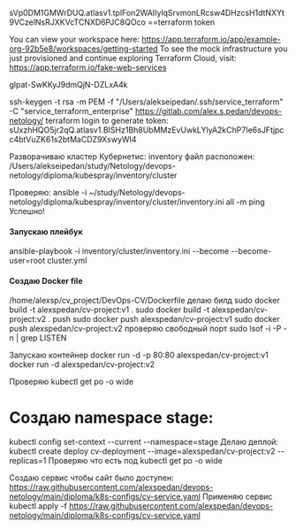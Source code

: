 sVp0DM1GMWrDUQ.atlasv1.tplFon2WAIIylqSrvmonLRcsw4DHzcsH1dtNXYt9VCzelNsRJXKVcTCNXD6PJC8QOco ==terraform token

You can view your workspace here:
    https://app.terraform.io/app/example-org-92b5e8/workspaces/getting-started
To see the mock infrastructure you just provisioned and continue exploring
Terraform Cloud, visit:
https://app.terraform.io/fake-web-services


glpat-SwKKyJ9dmQjN-DZLxA4k

ssh-keygen -t rsa -m PEM -f "/Users/alekseipedan/.ssh/service_terraform" -C "service_terraform_enterprise"
https://gitlab.com/alex.s.pedan/devops-netology/
terraform login to generate token:
sUxzhHQO5jr2qQ.atlasv1.BISHz1Bh8UbMMzEvUwkLYlyA2kChP7Ie6sJFtjpcc4btVuZK61s2btMaCDZ9XswyWI4

Разворачиваю кластер Кубернетис:
inventory файл расположен:
/Users/alekseipedan/study/Netology/devops-netology/diploma/kubespray/inventory/cluster

Проверяю:
ansible -i ~/study/Netology/devops-netology/diploma/kubespray/inventory/cluster/inventory.ini all -m ping
Успешно!
#### Запускаю плейбук
ansible-playbook -i inventory/cluster/inventory.ini  --become --become-user=root cluster.yml

#### Создаю Docker file
/home/alexsp/cv_project/DevOps-CV/Dockerfile
делаю билд
sudo docker build -t alexspedan/cv-project:v1 .
sudo docker build -t alexspedan/cv-project:v2 .
push
sudo docker push alexspedan/cv-project:v1
sudo docker push alexspedan/cv-project:v2
проверяю свободный порт
sudo lsof -i -P -n | grep LISTEN

Запускаю контейнер
docker run -d -p 80:80 alexspedan/cv-project:v1
docker run -d alexspedan/cv-project:v2

Проверяю 
kubectl get po -o wide
# Создаю namespace stage:
kubectl config set-context --current --namespace=stage
Делаю деплой:
kubectl create deploy cv-deployment --image=alexspedan/cv-project:v2 --replicas=1
Проверяю что есть под
kubectl get po -o wide

Создаю сервис чтобы сайт было доступен:
https://raw.githubusercontent.com/alexspedan/devops-netology/main/diploma/k8s-configs/cv-service.yaml
Применяю сервис
kubectl apply -f https://raw.githubusercontent.com/alexspedan/devops-netology/main/diploma/k8s-configs/cv-service.yaml
